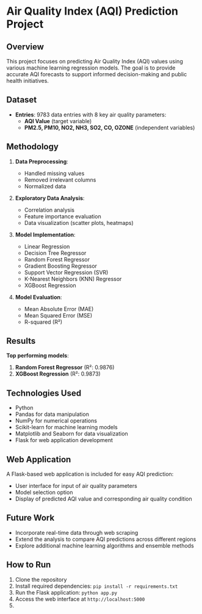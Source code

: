 # Air Quality Index (AQI) Prediction Project

## Overview

This project focuses on predicting Air Quality Index (AQI) values using various machine learning regression models. The goal is to provide accurate AQI forecasts to support informed decision-making and public health initiatives.

## Dataset

- **Entries**: 9783 data entries with 8 key air quality parameters:
  - **AQI Value** (target variable)
  - **PM2.5, PM10, NO2, NH3, SO2, CO, OZONE** (independent variables)

## Methodology
1. **Data Preprocessing**:
   - Handled missing values
   - Removed irrelevant columns
   - Normalized data

2. **Exploratory Data Analysis**:
   - Correlation analysis
   - Feature importance evaluation
   - Data visualization (scatter plots, heatmaps)

3. **Model Implementation**:
   - Linear Regression
   - Decision Tree Regressor
   - Random Forest Regressor
   - Gradient Boosting Regressor
   - Support Vector Regression (SVR)
   - K-Nearest Neighbors (KNN) Regressor
   - XGBoost Regression

4. **Model Evaluation**:
   - Mean Absolute Error (MAE)
   - Mean Squared Error (MSE)
   - R-squared (R²)

## Results

**Top performing models**:
1. **Random Forest Regressor** (R²: 0.9876)
2. **XGBoost Regression** (R²: 0.9873)

## Technologies Used

- Python
- Pandas for data manipulation
- NumPy for numerical operations
- Scikit-learn for machine learning models
- Matplotlib and Seaborn for data visualization
- Flask for web application development

## Web Application

A Flask-based web application is included for easy AQI prediction:
- User interface for input of air quality parameters
- Model selection option
- Display of predicted AQI value and corresponding air quality condition

## Future Work

- Incorporate real-time data through web scraping
- Extend the analysis to compare AQI predictions across different regions
- Explore additional machine learning algorithms and ensemble methods

## How to Run

1. Clone the repository
2. Install required dependencies: `pip install -r requirements.txt`
3. Run the Flask application: `python app.py`
4. Access the web interface at `http://localhost:5000`
5. 
